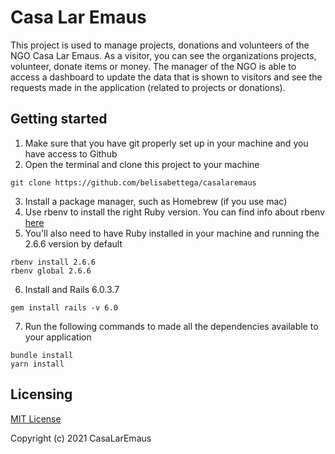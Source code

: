 # Casa Lar Emaus
This project is used to manage projects, donations and volunteers of the NGO Casa Lar Emaus. As a visitor, you can see the organizations projects, volunteer, donate items or money. The manager of the NGO is able to access a dashboard to update the data that is shown to visitors and see the requests made in the application (related to projects or donations).

## Getting started
1) Make sure that you have git properly set up in your machine and you have access to Github
2) Open the terminal and clone this project to your machine

```
git clone https://github.com/belisabettega/casalaremaus
```

3) Install a package manager, such as Homebrew (if you use mac)
4) Use rbenv to install the right Ruby version. You can find info about rbenv [here](https://github.com/rbenv/rbenv)
5) You'll also need to have Ruby installed in your machine and running the 2.6.6 version by default
```
rbenv install 2.6.6
rbenv global 2.6.6
```
6) Install and Rails 6.0.3.7
```
gem install rails -v 6.0
```
7) Run the following commands to made all the dependencies available to your application
```
bundle install
yarn install
```
## Licensing
[MIT License](https://choosealicense.com/licenses/mit/#)

Copyright (c) 2021 CasaLarEmaus
